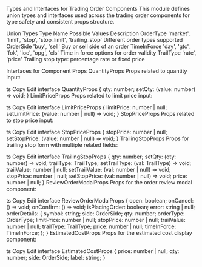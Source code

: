 Types and Interfaces for Trading Order Components
This module defines union types and interfaces used across the trading order components for type safety and consistent props structure.

Union Types
Type Name	Possible Values	Description
OrderType	'market', 'limit', 'stop', 'stop_limit', 'trailing_stop'	Different order types supported
OrderSide	'buy', 'sell'	Buy or sell side of an order
TimeInForce	'day', 'gtc', 'fok', 'ioc', 'opg', 'cls'	Time in force options for order validity
TrailType	'rate', 'price'	Trailing stop type: percentage rate or fixed price

Interfaces for Component Props
QuantityProps
Props related to quantity input:

ts
Copy
Edit
interface QuantityProps {
  qty: number;
  setQty: (value: number) => void;
}
LimitPriceProps
Props related to limit price input:

ts
Copy
Edit
interface LimitPriceProps {
  limitPrice: number | null;
  setLimitPrice: (value: number | null) => void;
}
StopPriceProps
Props related to stop price input:

ts
Copy
Edit
interface StopPriceProps {
  stopPrice: number | null;
  setStopPrice: (value: number | null) => void;
}
TrailingStopProps
Props for trailing stop form with multiple related fields:

ts
Copy
Edit
interface TrailingStopProps {
  qty: number;
  setQty: (qty: number) => void;
  trailType: TrailType;
  setTrailType: (val: TrailType) => void;
  trailValue: number | null;
  setTrailValue: (val: number | null) => void;
  stopPrice: number | null;
  setStopPrice: (val: number | null) => void;
  price: number | null;
}
ReviewOrderModalProps
Props for the order review modal component:

ts
Copy
Edit
interface ReviewOrderModalProps {
  open: boolean;
  onCancel: () => void;
  onConfirm: () => void;
  isPlacingOrder: boolean;
  error: string | null;
  orderDetails: {
    symbol: string;
    side: OrderSide;
    qty: number;
    orderType: OrderType;
    limitPrice: number | null;
    stopPrice: number | null;
    trailValue: number | null;
    trailType: TrailType;
    price: number | null;
    timeInForce: TimeInForce;
  };
}
EstimatedCostProps
Props for the estimated cost display component:

ts
Copy
Edit
interface EstimatedCostProps {
  price: number | null;
  qty: number;
  side: OrderSide;
  label: string;
}
